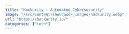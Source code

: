 ```yaml
---
title: "Hackurity - Automated Cybersecurity"
image: "/src/content/showcase/_images/hackurity.webp"
url: "https://hackurity.io/"
categories: ["tech"]
---
```

